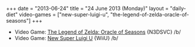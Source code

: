 +++
date = "2013-06-24"
title = "24 June 2013 (Monday)"
layout = "daily-diet"
video-games = ["new-super-luigi-u", "the-legend-of-zelda-oracle-of-seasons"]
+++

<ul>
<li class="entry Video Game">Video Game: <a href="/video-games/the-legend-of-zelda-oracle-of-seasons">The Legend of Zelda: Oracle of Seasons</a> {N3DSVC} /b/</li>
<li class="entry Video Game">Video Game: <a href="/video-games/new-super-luigi-u">New Super Luigi U</a> {WiiU} /b/</li>
</ul>